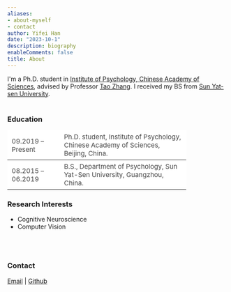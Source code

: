 ```yaml
---
aliases:
- about-myself
- contact
author: Yifei Han
date: "2023-10-1"
description: biography
enableComments: false
title: About
---
```


I'm a Ph.D. student in [Institute of Psychology, Chinese Academy of Sciences](http://www.psych.ac.cn/), advised by Professor [Tao Zhang](http://www.psych.cas.cn/team/yjy/index_90511.html?json=http://www.psych.cas.cn/sourcedb_psych_cas/cn/expert/201003/t20100324_6369818.json). I received my BS from [Sun Yat-sen University](https://www.sysu.edu.cn/).
<br>
<br>

### **Education**
<style>
td, th, tr {
   border: none!important;
   background: #ffffff!important;
    text-align: left;
    padding: 5px 10px!important;
    height: 15px;
    font-size: 15px!important;
    font-weight: normal!important;
    color: #444;
    cursor: default;
    white-space: normal!important;
    border: 1px solid #dadadc;
    margin-bottom: 0px!important;
}
td:nth-child(1) {
  width: 100px;
}
td:nth-child(2) {
  width: 270px;
}
</style>
| 09.2019 – Present| Ph.D. student, Institute of Psychology, Chinese Academy of Sciences, Beijing, China.  |
| -----------| ----------------------|
| 08.2015 – 06.2019| B.S., Department of Psychology, Sun Yat-Sen University, Guangzhou, China. |

### **Research Interests**
- Cognitive Neuroscience
- Computer Vision
<br>
<br>

### **Contact**
[Email](hanyf@psych.ac.cn) | [Github](https://github.com/hanyf888)







